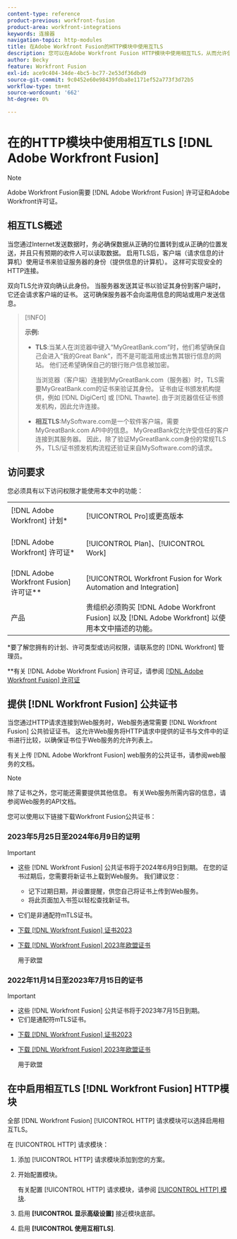 ```yaml
---
content-type: reference
product-previous: workfront-fusion
product-area: workfront-integrations
keywords: 连接器
navigation-topic: http-modules
title: 在Adobe Workfront Fusion的HTTP模块中使用互TLS
description: 您可以在Adobe Workfront Fusion HTTP模块中使用相互TLS，从而允许信息事务的双方验证对方的身份。
author: Becky
feature: Workfront Fusion
exl-id: ace9c404-34de-4bc5-bc77-2e53df36dbd9
source-git-commit: 9c0452e60e98439fdba8e1171ef52a773f3d72b5
workflow-type: tm+mt
source-wordcount: '662'
ht-degree: 0%

---
```


# 在的HTTP模块中使用相互TLS [!DNL Adobe Workfront Fusion]

>[!NOTE]
>
>Adobe Workfront Fusion需要 [!DNL Adobe Workfront Fusion] 许可证和Adobe Workfront许可证。

## 相互TLS概述

当您通过Internet发送数据时，务必确保数据从正确的位置转到或从正确的位置发送，并且只有预期的收件人可以读取数据。 启用TLS后，客户端（请求信息的计算机）使用证书来验证服务器的身份（提供信息的计算机）。 这样可实现安全的HTTP连接。

双向TLS允许双向确认此身份。 当服务器发送其证书以验证其身份到客户端时，它还会请求客户端的证书。 这可确保服务器不会向滥用信息的网站或用户发送信息。

>[!INFO]
>
>**示例:**
>
>* **TLS**:当某人在浏览器中键入“MyGreatBank.com”时，他们希望确保自己会进入“我的Great Bank”，而不是可能滥用或出售其银行信息的网站。 他们还希望确保自己的银行账户信息被加密。
   >
   >   当浏览器（客户端）连接到MyGreatBank.com（服务器）时，TLS需要MyGreatBank.com的证书来验证其身份。 证书由证书颁发机构提供，例如 [!DNL DigiCert] 或 [!DNL Thawte]. 由于浏览器信任证书颁发机构，因此允许连接。
>
>* **相互TLS**:MySoftware.com是一个软件客户端，需要MyGreatBank.com API中的信息。 MyGreatBank仅允许受信任的客户连接到其服务器。 因此，除了验证MyGreatBank.com身份的常规TLS外，TLS/证书颁发机构流程还验证来自MySoftware.com的请求。


## 访问要求

您必须具有以下访问权限才能使用本文中的功能：

<table style="table-layout:auto"> 
 <col> 
 <col> 
 <tbody> 
  <tr> 
   <td role="rowheader">[!DNL Adobe Workfront] 计划*</td> 
   <td> <p>[!UICONTROL Pro]或更高版本</p> </td> 
  </tr> 
  <tr data-mc-conditions=""> 
   <td role="rowheader">[!DNL Adobe Workfront] 许可证*</td> 
   <td> <p>[!UICONTROL Plan]、[!UICONTROL Work]</p> </td> 
  </tr> 
  <tr> 
   <td role="rowheader">[!DNL Adobe Workfront Fusion] 许可证**</td> 
   <td> <p>[!UICONTROL Workfront Fusion for Work Automation and Integration] </p> </td> 
  </tr> 
  <tr> 
   <td role="rowheader">产品</td> 
   <td>贵组织必须购买 [!DNL Adobe Workfront Fusion] 以及 [!DNL Adobe Workfront] 以使用本文中描述的功能。</td> 
  </tr> 
 </tbody> 
</table>

&#42;要了解您拥有的计划、许可类型或访问权限，请联系您的 [!DNL Workfront] 管理员。

&#42;&#42;有关 [!DNL Adobe Workfront Fusion] 许可证，请参阅 [[!DNL Adobe Workfront Fusion] 许可证](../../../workfront-fusion/get-started/license-automation-vs-integration.md)

## 提供 [!DNL Workfront Fusion] 公共证书


当您通过HTTP请求连接到Web服务时，Web服务通常需要 [!DNL Workfront Fusion] 公共验证证书。 这允许Web服务将HTTP请求中提供的证书与文件中的证书进行比较，以确保证书位于Web服务的允许列表上。

有关上传 [!DNL Adobe Workfront Fusion] web服务的公共证书，请参阅web服务的文档。

>[!NOTE]
>
>除了证书之外，您可能还需要提供其他信息。 有关Web服务所需内容的信息，请参阅Web服务的API文档。

您可以使用以下链接下载Workfront Fusion公共证书：

### 2023年5月25日至2024年6月9日的证明

>[!IMPORTANT]
>
>* 这些 [!DNL Workfront Fusion] 公共证书将于2024年6月9日到期。 在您的证书过期后，您需要将新证书上载到Web服务。 我们建议您：
   >
   >   * 记下过期日期，并设置提醒，供您自己将证书上传到Web服务。
   >   * 将此页面加入书签以轻松查找新证书。
>
>* 它们是非通配符mTLS证书。


* [下载 [!DNL Workfront Fusion] 证书2023](/help/quicksilver/workfront-fusion/apps-and-their-modules/http-modules/assets/fusion-prod-eu-mtls-certificate.pem)
* [下载 [!DNL Workfront Fusion] 2023年欧盟证书](/help/quicksilver/workfront-fusion/apps-and-their-modules/http-modules/assets/fusion-prod-eu-mtls-certificate.pem)

   用于欧盟

### 2022年11月14日至2023年7月15日的证书

>[!IMPORTANT]
>
>* 这些 [!DNL Workfront Fusion] 公共证书将于2023年7月15日到期。
>* 它们是通配符mTLS证书。


* [下载 [!DNL Workfront Fusion] 证书2023](https://cdn.experience.workfront.com/Documentation/Workfront+Fusion+2.0+public+certificates/app_workfrontfusion_com-jul-15-2023+updated.cer)
* [下载 [!DNL Workfront Fusion] 2023年欧盟证书](https://cdn.experience.workfront.com/Documentation/Workfront+Fusion/app-eu_workfrontfusion_com-jul-15-2023.cer)

   用于欧盟

## 在中启用相互TLS [!DNL Workfront Fusion] HTTP模块

全部 [!DNL Workfront Fusion] [!UICONTROL HTTP] 请求模块可以选择启用相互TLS。

在 [!UICONTROL HTTP] 请求模块：

1. 添加 [!UICONTROL HTTP] 请求模块添加到您的方案。
1. 开始配置模块。

   有关配置 [!UICONTROL HTTP] 请求模块，请参阅 [[!UICONTROL HTTP] 模块](../../../workfront-fusion/apps-and-their-modules/http-modules/http-modules-1.md).

1. 启用 **[!UICONTROL 显示高级设置]** 接近模块底部。
1. 启用 **[!UICONTROL 使用互相TLS]**.
